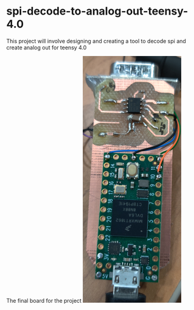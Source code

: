 # spi-decode-to-analog-out-teensy-4.0

This project will involve designing and creating a tool to decode spi and create analog out for teensy 4.0



The final board for the project
![alt text](https://github.com/connor91042/spi-decode-to-analog-out-teensy-4.0/blob/main/picture%20of%20device.PNG)
